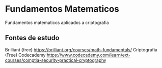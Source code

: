 # Fundamentos Matematicos
Fundamentos matematicos aplicados a criptografia

## Fontes de estudo
Brilliant (free)
https://brilliant.org/courses/math-fundamentals/
Criptografia (Free) Codecademy
https://www.codecademy.com/learn/ext-courses/comptia-security-practical-cryptography


